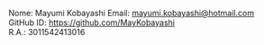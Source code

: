 Nome: Mayumi Kobayashi
Email: mayumi.kobayashi@hotmail.com  
GitHub ID: https://github.com/MayKobayashi  
R.A.: 3011542413016 
